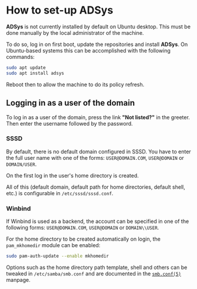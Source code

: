 # How to set-up ADSys

**ADSys** is not currently installed by default on Ubuntu desktop. This must be done manually by the local administrator of the machine.

To do so, log in on first boot, update the repositories and install **ADSys**. On Ubuntu-based systems this can be accomplished with the following commands:

```sh
sudo apt update
sudo apt install adsys
```

Reboot then to allow the machine to do its policy refresh.

## Logging in as a user of the domain

To log in as a user of the domain, press the link **"Not listed?"** in the greeter. Then enter the username followed by the password.

### SSSD

By default, there is no default domain configured in SSSD. You have to enter the full user name with one of the forms: `USER@DOMAIN.COM`, `USER@DOMAIN` or `DOMAIN/USER`.

On the first log in the user's home directory is created.

All of this (default domain, default path for home directories, default shell, etc.) is configurable in `/etc/sssd/sssd.conf`.

### Winbind

If Winbind is used as a backend, the account can be specified in one of the following forms: `USER@DOMAIN.COM`, `USER@DOMAIN` or `DOMAIN\\USER`.

For the home directory to be created automatically on login, the `pam_mkhomedir` module can be enabled:

```sh
sudo pam-auth-update --enable mkhomedir
```

Options such as the home directory path template, shell and others can be tweaked in `/etc/samba/smb.conf` and are documented in the [`smb.conf(5)`](https://www.samba.org/samba/docs/current/man-html/smb.conf.5.html) manpage.
